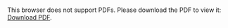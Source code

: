 <object data="christ-in-song/CIS1908pdfs/565.pdf" type="application/pdf" width="100%" height="1024px">
    <embed src="christ-in-song/CIS1908pdfs/565.pdf">
        <p>This browser does not support PDFs. Please download the PDF to view it: <a href="christ-in-song/CIS1908pdfs/565.pdf">Download PDF</a>.</p>
    </embed>
</object>
